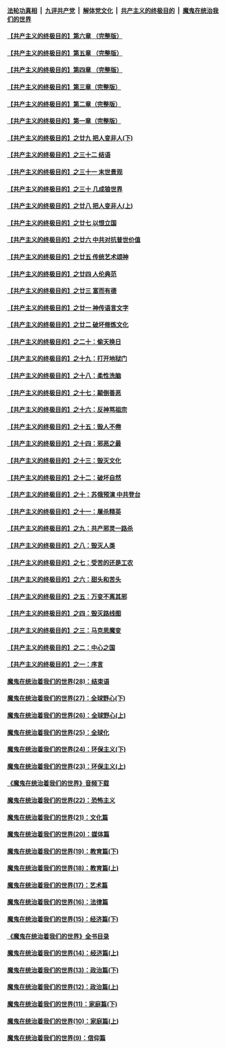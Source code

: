 ####  [法轮功真相](../../../../basic/blob/master/README.md?t=06010531) &nbsp;|&nbsp; [九评共产党](../../../../9ping.md/blob/master/README.md?t=06010531) &nbsp;|&nbsp; [解体党文化](../../../../jtdwh.md/blob/master/README.md?t=06010531)  &nbsp;|&nbsp; [共产主义的终极目的](../../../../gczydzjmd.md/blob/master/README.md?t=06010531) &nbsp;|&nbsp; [魔鬼在统治我们的世界](../../../../mgztzwmdsj.md/blob/master/README.md?t=06010531) 

#### [【共产主义的终极目的】第六章 （完整版）](../pages/nsc422/n11428913.md?t=06010531) 

#### [【共产主义的终极目的】第五章 （完整版）](../pages/nsc422/n11428912.md?t=06010531) 

#### [【共产主义的终极目的】第四章 （完整版）](../pages/nsc422/n11428907.md?t=06010531) 

#### [【共产主义的终极目的】第三章（完整版）](../pages/nsc422/n11428848.md?t=06010531) 

#### [【共产主义的终极目的】第二章（完整版）](../pages/nsc422/n11428831.md?t=06010531) 

#### [【共产主义的终极目的】第一章（完整版）](../pages/nsc422/n11417651.md?t=06010531) 

#### [【共产主义的终极目的】之廿九 把人变非人(下)](../pages/nsc422/n11344140.md?t=06010531) 

#### [【共产主义的终极目的】之三十二 结语](../pages/nsc422/n11360535.md?t=06010531) 

#### [【共产主义的终极目的】之三十一 末世景观](../pages/nsc422/n11351129.md?t=06010531) 

#### [【共产主义的终极目的】之三十 几成狼世界](../pages/nsc422/n11348280.md?t=06010531) 

#### [【共产主义的终极目的】之廿八 把人变非人(上)](../pages/nsc422/n11340492.md?t=06010531) 

#### [【共产主义的终极目的】之廿七 以恨立国](../pages/nsc422/n11336944.md?t=06010531) 

#### [【共产主义的终极目的】之廿六 中共对抗普世价值](../pages/nsc422/n11324785.md?t=06010531) 

#### [【共产主义的终极目的】之廿五 传统艺术颂神](../pages/nsc422/n11296396.md?t=06010531) 

#### [【共产主义的终极目的】之廿四 人伦典范](../pages/nsc422/n11296397.md?t=06010531) 

#### [【共产主义的终极目的】之廿三 富而有德](../pages/nsc422/n11283598.md?t=06010531) 

#### [【共产主义的终极目的】之廿一 神传语言文字](../pages/nsc422/n11263265.md?t=06010531) 

#### [【共产主义的终极目的】之廿二 破坏修炼文化](../pages/nsc422/n11245728.md?t=06010531) 

#### [【共产主义的终极目的】之二十：偷天换日](../pages/nsc422/n11238846.md?t=06010531) 

#### [【共产主义的终极目的】之十九：打开地狱门](../pages/nsc422/n11206376.md?t=06010531) 

#### [【共产主义的终极目的】之十八：柔性洗脑](../pages/nsc422/n11199994.md?t=06010531) 

#### [【共产主义的终极目的】之十七：颠倒善恶](../pages/nsc422/n11179782.md?t=06010531) 

#### [【共产主义的终极目的】之十六：反神骂祖宗](../pages/nsc422/n11166798.md?t=06010531) 

#### [【共产主义的终极目的】之十五：毁人不倦](../pages/nsc422/n11166792.md?t=06010531) 

#### [【共产主义的终极目的】之十四：邪恶之最](../pages/nsc422/n11150249.md?t=06010531) 

#### [【共产主义的终极目的】之十三：毁灭文化](../pages/nsc422/n11135227.md?t=06010531) 

#### [【共产主义的终极目的】之十二：破坏自然](../pages/nsc422/n11135214.md?t=06010531) 

#### [【共产主义的终极目的】之十：苏俄预演 中共登台](../pages/nsc422/n11118424.md?t=06010531) 

#### [【共产主义的终极目的】之十一：屠杀精英](../pages/nsc422/n11118442.md?t=06010531) 

#### [【共产主义的终极目的】之九：共产邪灵一路杀](../pages/nsc422/n11114139.md?t=06010531) 

#### [【共产主义的终极目的】之八：毁灭人类](../pages/nsc422/n11108503.md?t=06010531) 

#### [【共产主义的终极目的】之七：受苦的还是工农](../pages/nsc422/n11101809.md?t=06010531) 

#### [【共产主义的终极目的】之六：甜头和苦头](../pages/nsc422/n11096971.md?t=06010531) 

#### [【共产主义的终极目的】之五：万变不离其邪](../pages/nsc422/n11091285.md?t=06010531) 

#### [【共产主义的终极目的】之四：毁灭路线图](../pages/nsc422/n11086284.md?t=06010531) 

#### [【共产主义的终极目的】之三：马克思魔变](../pages/nsc422/n11061941.md?t=06010531) 

#### [【共产主义的终极目的】之二：中心之国](../pages/nsc422/n11047728.md?t=06010531) 

#### [【共产主义的终极目的】之一：序言](../pages/nsc422/n11086077.md?t=06010531) 

#### [魔鬼在统治着我们的世界(28)：结束语](../pages/nsc422/n10936246.md?t=06010531) 

#### [魔鬼在统治着我们的世界(27)：全球野心(下)](../pages/nsc422/n10928319.md?t=06010531) 

#### [魔鬼在统治着我们的世界(26)：全球野心(上)](../pages/nsc422/n10900318.md?t=06010531) 

#### [魔鬼在统治着我们的世界(25)：全球化](../pages/nsc422/n10788205.md?t=06010531) 

#### [魔鬼在统治着我们的世界(24)：环保主义(下)](../pages/nsc422/n10695307.md?t=06010531) 

#### [魔鬼在统治着我们的世界(23)：环保主义(上)](../pages/nsc422/n10688613.md?t=06010531) 

#### [《魔鬼在统治着我们的世界》音频下载](../pages/nsc422/n10635553.md?t=06010531) 

#### [魔鬼在统治着我们的世界(22)：恐怖主义](../pages/nsc422/n10614727.md?t=06010531) 

#### [魔鬼在统治着我们的世界(21)：文化篇](../pages/nsc422/n10597706.md?t=06010531) 

#### [魔鬼在统治着我们的世界(20)：媒体篇](../pages/nsc422/n10586579.md?t=06010531) 

#### [魔鬼在统治着我们的世界(19)：教育篇(下)](../pages/nsc422/n10564808.md?t=06010531) 

#### [魔鬼在统治着我们的世界(18)：教育篇(上)](../pages/nsc422/n10526970.md?t=06010531) 

#### [魔鬼在统治着我们的世界(17)：艺术篇](../pages/nsc422/n10499093.md?t=06010531) 

#### [魔鬼在统治着我们的世界(16)：法律篇](../pages/nsc422/n10485969.md?t=06010531) 

#### [魔鬼在统治着我们的世界(15)：经济篇(下)](../pages/nsc422/n10469975.md?t=06010531) 

#### [《魔鬼在统治着我们的世界》全书目录](../pages/nsc422/n10464261.md?t=06010531) 

#### [魔鬼在统治着我们的世界(14)：经济篇(上)](../pages/nsc422/n10457370.md?t=06010531) 

#### [魔鬼在统治着我们的世界(13)：政治篇(下)](../pages/nsc422/n10448270.md?t=06010531) 

#### [魔鬼在统治着我们的世界(12)：政治篇(上)](../pages/nsc422/n10444576.md?t=06010531) 

#### [魔鬼在统治着我们的世界(11)：家庭篇(下)](../pages/nsc422/n10440961.md?t=06010531) 

#### [魔鬼在统治着我们的世界(10)：家庭篇(上)](../pages/nsc422/n10435448.md?t=06010531) 

#### [魔鬼在统治着我们的世界(9)：信仰篇](../pages/nsc422/n10432159.md?t=06010531) 

